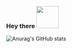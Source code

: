 ### Hey there <img src="https://media.giphy.com/media/Wj7lNjMNDxSmc/giphy.gif" width="60px">

![Anurag's GitHub stats](https://github-readme-stats.vercel.app/api?username=Beatles-without-tea&count_private=true&show_icons=true&theme=radical)

<!--
**Beatles-without-tea/Beatles-without-tea** is a ✨ _special_ ✨ repository because its `README.md` (this file) appears on your GitHub profile.

Here are some ideas to get you started:

- 🔭 I’m currently working on ...
- 🌱 I’m currently learning ...
- 👯 I’m looking to collaborate on ...
- 🤔 I’m looking for help with ...
- 💬 Ask me about ...
- 📫 How to reach me: ...
- 😄 Pronouns: ...
- ⚡ Fun fact: ...
-->
